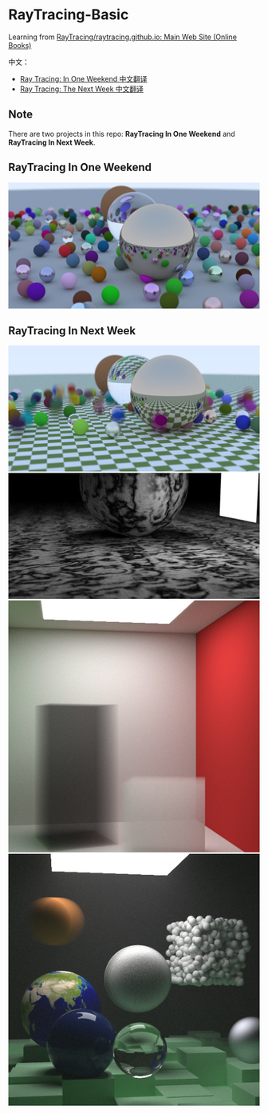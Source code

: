 # RayTracing-Basic

Learning from [RayTracing/raytracing.github.io: Main Web Site (Online Books)](https://github.com/RayTracing/raytracing.github.io)

中文：

- [Ray Tracing: In One Weekend 中文翻译](https://zhuanlan.zhihu.com/p/128582904)
- [Ray Tracing: The Next Week 中文翻译](https://zhuanlan.zhihu.com/p/129372723)

## Note

There are two projects in this repo: **RayTracing In One Weekend** and **RayTracing In Next Week**. 

## RayTracing In One Weekend

<img src="https://github.com/konas122/Hands-on-RayTracing/blob/main/pics/OneWeekend/output.jpg?raw=true" style="width:750px" />

## RayTracing In Next Week

<img src="https://github.com/konas122/Hands-on-RayTracing/blob/main/pics/NextWeek/chess_texture.jpg?raw=true" style="width:750px" />

<img src="https://github.com/konas122/Hands-on-RayTracing/blob/main/pics/NextWeek/simple_light.jpg?raw=true" style="width:750px" />

<img src="https://github.com/konas122/Hands-on-RayTracing/blob/main/pics/NextWeek/cornell_smoke.jpg?raw=true"/>

<img src="https://github.com/konas122/Hands-on-RayTracing/blob/main/pics/NextWeek/final_scene.jpg?raw=true" />
